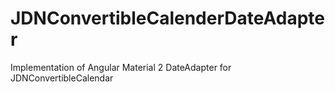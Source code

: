 # JDNConvertibleCalenderDateAdapter
Implementation of Angular Material 2 DateAdapter for JDNConvertibleCalendar
